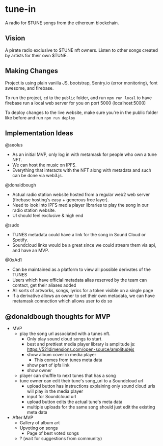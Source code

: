 # tune-in
A radio for $TUNE songs from the ethereum blockchain. 

## Vision
A pirate radio exclusive to $TUNE nft owners. Listen to other songs created by artists for their own $TUNE.

## Making Changes
Project is using plain vanilla JS, bootstrap, Sentry.io (error monitoring), font awesome, and firebase. 

To run the project, `cd` to the `public` folder, and run `npm run local` to have firebase run a local web server for you on port 5000 (localhost:5000)

To deploy changes to the live website, make sure you're in the public folder like before and run `npm run deploy`

## Implementation Ideas 
@aeolus
- As an initial MVP, only log in with metamask for people who own a tune NFT. 
- We can host the music on IPFS. 
- Everything that interacts with the NFT along with metadata and such can be done via web3.js. 

@donaldbough
- Actual radio station website hosted from a regular web2 web server (firebase hosting's easy + generous free layer).
- Need to look into IPFS media player libraries to play the song in our radio station website.
- UI should feel exclusive & high end

@sudo
- TUNES metadata could have a link for the song in Sound Cloud or Spotify.
- Soundcloud links would be a great since we could stream them via api, and have an MVP. 

@0xAd1
- Can be maintained as a platform to view all possible derivates of the TUNES
- Users which have official metadata alias reserved by the team can contact, get their aliases added
- All sorts of artworks, songs, lyrics for a token visible on a single page
- If a derivative allows an owner to set their own metadata, we can have metamask connection which allows user to do so

## @donaldbough thoughts for MVP
* MVP
    * play the song url associated with a tunes nft.
        * Only play sound cloud songs to start.
        * best and prettiest media player library is amplitude js: https://521dimensions.com/open-source/amplitudejs
        * show album cover in media player
            * This comes from tunes meta data
        * show part of ipfs link
        * show owner
    * player can shuffle to next tunes that has a song
    * tune owner can edit their tune's song_uri to a Soundcloud url
        * upload button has instructions explaining only sound cloud urls will play in the media player
        * input for Soundcloud url
        * upload button edits the actual tune's meta data
        * multiple uploads for the same song should just edit the existing meta data
* After MVP
    * Gallery of album art
    * Upvoting on songs
        * Page of best voted songs
    * ? (wait for suggestions from community)
